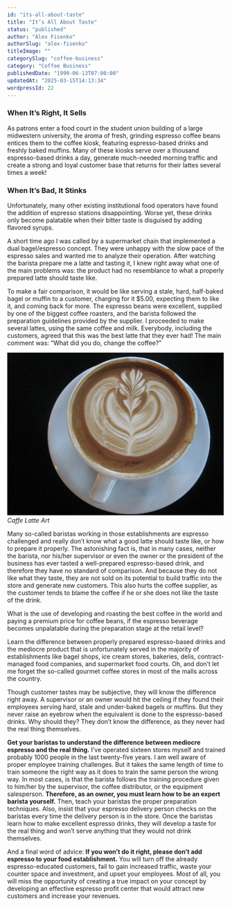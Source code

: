 ```yaml
---
id: "its-all-about-taste"
title: "It’s All About Taste"
status: "published"
author: "Alex Fisenko"
authorSlug: "alex-fisenko"
titleImage: ""
categorySlug: "coffee-business"
category: "Coffee Business"
publishedDate: "1999-06-13T07:00:00"
updatedAt: "2025-03-15T14:13:34"
wordpressId: 22
---
```


### When It’s Right, It Sells

As patrons enter a food court in the student union building of a large midwestern university, the aroma of fresh, grinding espresso coffee beans entices them to the coffee kiosk, featuring espresso-based drinks and freshly baked muffins. Many of these kiosks serve over a thousand espresso-based drinks a day, generate much-needed morning traffic and create a strong and loyal customer base that returns for their lattes several times a week!

### When It’s Bad, It Stinks

Unfortunately, many other existing institutional food operators have found the addition of espresso stations disappointing. Worse yet, these drinks only become palatable when their bitter taste is disguised by adding flavored syrups.

A short time ago I was called by a supermarket chain that implemented a dual bagel/espresso concept. They were unhappy with the slow pace of the espresso sales and wanted me to analyze their operation. After watching the barista prepare me a latte and tasting it, I knew right away what one of the main problems was: the product had no resemblance to what a properly prepared latte should taste like.

To make a fair comparison, it would be like serving a stale, hard, half-baked bagel or muffin to a customer, charging for it $5.00, expecting them to like it, and coming back for more. The espresso beans were excellent, supplied by one of the biggest coffee roasters, and the barista followed the preparation guidelines provided by the supplier. I proceeded to make several lattes, using the same coffee and milk. Everybody, including the customers, agreed that this was the best latte that they ever had! The main comment was: “What did you do, change the coffee?”

![caffe latte art](caffe-latte-art1.jpg)  
_Caffe Latte Art_

Many so-called baristas working in those establishments are espresso challenged and really don’t know what a good latte should taste like, or how to prepare it properly. The astonishing fact is, that in many cases, neither the barista, nor his/her supervisor or even the owner or the president of the business has ever tasted a well-prepared espresso-based drink, and therefore they have no standard of comparison. And because they do not like what they taste, they are not sold on its potential to build traffic into the store and generate new customers. This also hurts the coffee supplier, as the customer tends to blame the coffee if he or she does not like the taste of the drink.

What is the use of developing and roasting the best coffee in the world and paying a premium price for coffee beans, if the espresso beverage becomes unpalatable during the preparation stage at the retail level?

Learn the difference between properly prepared espresso-based drinks and the mediocre product that is unfortunately served in the majority of establishments like bagel shops, ice cream stores, bakeries, delis, contract-managed food companies, and supermarket food courts. Oh, and don’t let me forget the so-called gourmet coffee stores in most of the malls across the country.

Though customer tastes may be subjective, they will know the difference right away. A supervisor or an owner would hit the ceiling if they found their employees serving hard, stale and under-baked bagels or muffins. But they never raise an eyebrow when the equivalent is done to the espresso-based drinks. Why should they? They don’t know the difference, as they never had the real thing themselves.

**Get your baristas to understand the difference between mediocre espresso and the real thing.** I’ve operated sixteen stores myself and trained probably 1000 people in the last twenty-five years. I am well aware of proper employee training challenges. But it takes the same length of time to train someone the right way as it does to train the same person the wrong way. In most cases, is that the barista follows the training procedure given to him/her by the supervisor, the coffee distributor, or the equipment salesperson. **Therefore, as an owner, you must learn how to be an expert barista yourself.** Then, teach your baristas the proper preparation techniques. Also, insist that your espresso delivery person checks on the baristas every time the delivery person is in the store. Once the baristas learn how to make excellent espresso drinks, they will develop a taste for the real thing and won’t serve anything that they would not drink themselves.

And a final word of advice: **If you won’t do it right, please don’t add espresso to your food establishment.** You will turn off the already espresso-educated customers, fail to gain increased traffic, waste your counter space and investment, and upset your employees. Most of all, you will miss the opportunity of creating a true impact on your concept by developing an effective espresso profit center that would attract new customers and increase your revenues.
